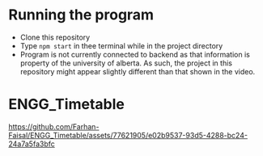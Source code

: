 # Running the program
- Clone this repository
- Type `npm start` in thee terminal while in the project directory
- Program is not currently connected to backend as that information is property of the university of alberta. As such, the project in this repository might appear slightly different than that shown in the video.

# ENGG_Timetable
https://github.com/Farhan-Faisal/ENGG_Timetable/assets/77621905/e02b9537-93d5-4288-bc24-24a7a5fa3bfc

